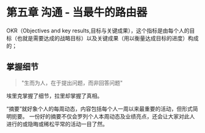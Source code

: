 # 第五章 沟通 - 当最牛的路由器
OKR（Objectives and key results,目标与关键成果），这个指标是由每个人的目标（也就是需要达成的战略目标）以及关键成果（用以衡量达成目标的进度）构成的；

## 掌握细节

> "生而为人，在于提出问题，而非回答问题"

埃里克掌握了细节，拉里却掌握了真相。

“摘要”就好象个人的每周动态，内容包括每个人一周以来最重要的活动，但形式简明扼要。
一份好的摘要不仅会罗列个人本周动态及业绩亮点，还会让大家对此人进行的或隐晦或稀松平常的活动一目了然。
